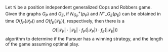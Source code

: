 Let $\mathcal G$ be a position independent generalized Cops and Robbers game. Given the graphs $G_P$ and $G_E$, if $N^+_{G_P}(p_P)$ and $N^+\_{G_E}(p_E)$ can be obtained in time $O(f_P(\mathcal P_P))$ and $O(f_E(\mathcal P_E))$, respectively, then there is a $$O(|\mathcal P _P| \cdot |\mathcal P_E|  \cdot f_P(|\mathcal P_P|)  \cdot f_E(|\mathcal P_E|))$$ algorithm to determine if the Pursuer has a winning strategy, and the length of the game assuming optimal play.


